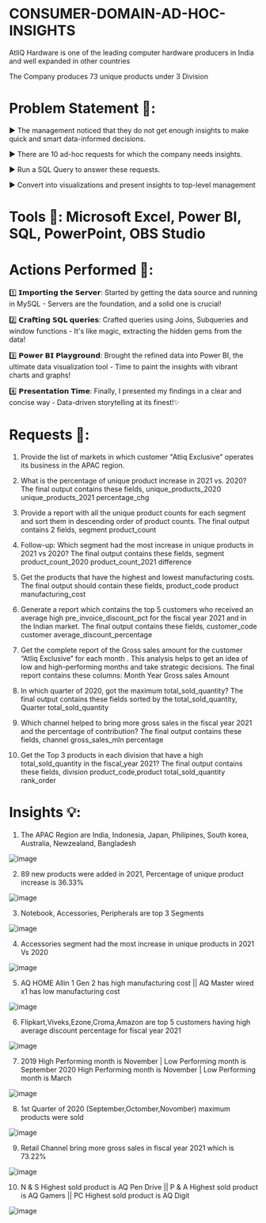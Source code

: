 # CONSUMER-DOMAIN-AD-HOC-INSIGHTS

AtliQ Hardware is one of the leading computer hardware producers in India and well expanded in other countries

The Company produces 73 unique products under 3 Division

# Problem Statement 📑: 

▶ The management noticed that they do not get enough insights to make quick and smart data-informed decisions.

▶ There are 10 ad-hoc requests for which the company needs insights.

▶ Run a SQL Query to answer these requests. 

▶ Convert into visualizations and present insights to top-level management

# Tools 🧰: Microsoft Excel, Power BI, SQL, PowerPoint, OBS Studio

# Actions Performed 📢:

1️⃣ 𝗜𝗺𝗽𝗼𝗿𝘁𝗶𝗻𝗴 𝘁𝗵𝗲 𝗦𝗲𝗿𝘃𝗲𝗿: Started by getting the data source and running in MySQL - Servers are the foundation, and a solid one is crucial!

2️⃣ 𝗖𝗿𝗮𝗳𝘁𝗶𝗻𝗴 𝗦𝗤𝗟 𝗾𝘂𝗲𝗿𝗶𝗲𝘀: Crafted queries using Joins, Subqueries and window functions - It's like magic, extracting the hidden gems from the data!

3️⃣ 𝗣𝗼𝘄𝗲𝗿 𝗕𝗜 𝗣𝗹𝗮𝘆𝗴𝗿𝗼𝘂𝗻𝗱: Brought the refined data into Power BI, the ultimate data visualization tool - Time to paint the insights with vibrant charts and graphs!

4️⃣ 𝗣𝗿𝗲𝘀𝗲𝗻𝘁𝗮𝘁𝗶𝗼𝗻 𝗧𝗶𝗺𝗲: Finally, I presented my findings in a clear and concise way - Data-driven storytelling at its finest!✨


# Requests 📠:

1. Provide the list of markets in which customer "Atliq Exclusive" operates its business in the APAC region.

2. What is the percentage of unique product increase in 2021 vs. 2020? The final output contains these fields, unique_products_2020 unique_products_2021 percentage_chg

3. Provide a report with all the unique product counts for each segment and sort them in descending order of product counts. The final output contains 2 fields, segment product_count

4. Follow-up: Which segment had the most increase in unique products in 2021 vs 2020? The final output contains these fields, segment product_count_2020 product_count_2021 difference

5. Get the products that have the highest and lowest manufacturing costs. The final output should contain these fields, product_code product manufacturing_cost

6. Generate a report which contains the top 5 customers who received an average high pre_invoice_discount_pct for the fiscal year 2021 and in the Indian market. The final output contains these fields, customer_code customer average_discount_percentage

7. Get the complete report of the Gross sales amount for the customer “Atliq Exclusive” for each month . This analysis helps to get an idea of low and high-performing months and take strategic decisions. The final report contains these columns: Month Year Gross sales Amount

8. In which quarter of 2020, got the maximum total_sold_quantity? The final output contains these fields sorted by the total_sold_quantity, Quarter total_sold_quantity

9. Which channel helped to bring more gross sales in the fiscal year 2021 and the percentage of contribution? The final output contains these fields, channel gross_sales_mln percentage

10. Get the Top 3 products in each division that have a high total_sold_quantity in the fiscal_year 2021? The final output contains these fields, division product_code,product total_sold_quantity rank_order

# Insights 💡:

1. The APAC Region are India, Indonesia, Japan, Philipines, South korea, Australia, Newzealand, Bangladesh

![image](https://github.com/RamachandranDA/CONSUMER-DOMAIN-AD-HOC-INSIGHTS/assets/140075853/163ba86d-8ca8-49b1-8a8d-9dadf1897e0b)

2. 89 new products were added in 2021, Percentage of unique product increase is 36.33%

![image](https://github.com/RamachandranDA/CONSUMER-DOMAIN-AD-HOC-INSIGHTS/assets/140075853/d7235a24-adf6-4bca-8b25-0cefc2c5c6fe)

3. Notebook, Accessories, Peripherals are top 3 Segments

![image](https://github.com/RamachandranDA/CONSUMER-DOMAIN-AD-HOC-INSIGHTS/assets/140075853/f0781f74-6490-43b8-a047-24b4d2ae8eaa)

4. Accessories segment had the most increase in unique products in 2021 Vs 2020

![image](https://github.com/RamachandranDA/CONSUMER-DOMAIN-AD-HOC-INSIGHTS/assets/140075853/78aee000-f8db-40e1-80ea-7108674cefcb)

5. AQ HOME Allin 1 Gen 2 has high manufacturing cost || AQ Master wired x1 has low manufacturing cost

![image](https://github.com/RamachandranDA/CONSUMER-DOMAIN-AD-HOC-INSIGHTS/assets/140075853/6f3f1a01-2d37-4e1c-b763-5a28dd2a88c3)

6. Flipkart,Viveks,Ezone,Croma,Amazon are top 5 customers having high average discount percentage for fiscal year 2021

![image](https://github.com/RamachandranDA/CONSUMER-DOMAIN-AD-HOC-INSIGHTS/assets/140075853/8267c2df-0a85-4e90-9416-4019cbc3f810)

7. 2019 High Performing month is November | Low Performing month is September
   2020 High Performing month is November | Low Performing month is March

![image](https://github.com/RamachandranDA/CONSUMER-DOMAIN-AD-HOC-INSIGHTS/assets/140075853/24774490-e53f-4186-afa2-04d87bf6b0ad)

8. 1st Quarter of 2020 (September,Octomber,Novomber) maximum products were sold

![image](https://github.com/RamachandranDA/CONSUMER-DOMAIN-AD-HOC-INSIGHTS/assets/140075853/bce4e8a4-5510-4b7d-bf4e-227cea43fc57)

9. Retail Channel bring more gross sales in fiscal year 2021 which is 73.22%

![image](https://github.com/RamachandranDA/CONSUMER-DOMAIN-AD-HOC-INSIGHTS/assets/140075853/a3b2cac1-e5e5-41d8-9e6b-89bf2167552d)

10. N & S Highest sold product is AQ Pen Drive || P & A Highest sold product is AQ Gamers || PC Highest sold product is AQ Digit

![image](https://github.com/RamachandranDA/CONSUMER-DOMAIN-AD-HOC-INSIGHTS/assets/140075853/4b231e43-8b67-41a6-a49c-ad6c50c68ccc)


